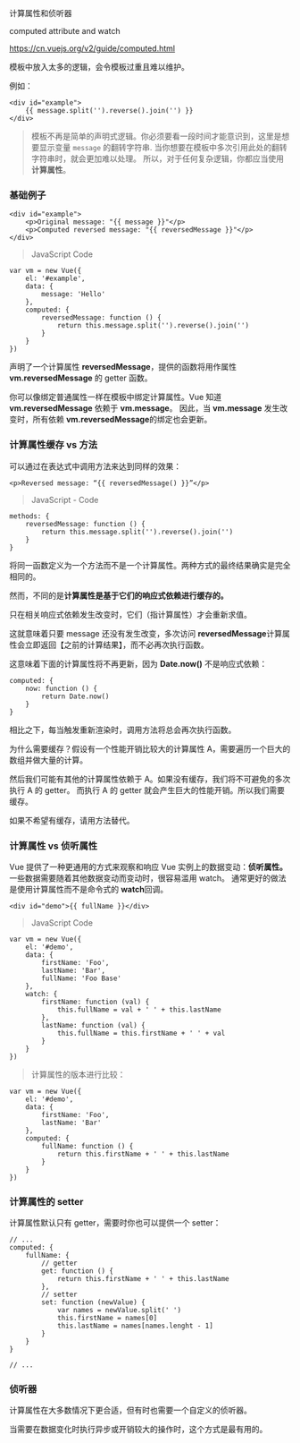 计算属性和侦听器

computed attribute and watch

https://cn.vuejs.org/v2/guide/computed.html


模板中放入太多的逻辑，会令模板过重且难以维护。

例如：

```
<div id="example">
	{{ message.split('').reverse().join('') }}
</div>
```

> 模板不再是简单的声明式逻辑。你必须要看一段时间才能意识到，这里是想要显示变量 `message` 的翻转字符串.
> 当你想要在模板中多次引用此处的翻转字符串时，就会更加难以处理。
> 所以，对于任何复杂逻辑，你都应当使用**计算属性**。


### 基础例子

```
<div id="example">
	<p>Original message: "{{ message }}"</p>
	<p>Computed reversed message: "{{ reversedMessage }}"</p>
</div>
```
> JavaScript Code

```
var vm = new Vue({
	el: '#example',
	data: {
		message: 'Hello'
	},
	computed: {
		reversedMessage: function () {
			return this.message.split('').reverse().join('')
		}
	}
})
```

声明了一个计算属性 **reversedMessage**，提供的函数将用作属性 **vm.reversedMessage** 的 getter 函数。

你可以像绑定普通属性一样在模板中绑定计算属性。Vue 知道 **vm.reversedMessage** 依赖于 **vm.message**。
因此，当 **vm.message** 发生改变时，所有依赖 **vm.reversedMessage**的绑定也会更新。


### 计算属性缓存 vs 方法

可以通过在表达式中调用方法来达到同样的效果：

```
<p>Reversed message: “{{ reversedMessage() }}”</p>
```

> JavaScript - Code

```
methods: {
	reversedMessage: function () {
		return this.message.split('').reverse().join('')
	}
}

```

将同一函数定义为一个方法而不是一个计算属性。两种方式的最终结果确实是完全相同的。

然而，不同的是**计算属性是基于它们的响应式依赖进行缓存的。**

只在相关响应式依赖发生改变时，它们（指计算属性）才会重新求值。

这就意味着只要 message 还没有发生改变，多次访问 **reversedMessage**计算属性会立即返回【之前的计算结果】，而不必再次执行函数。

这意味着下面的计算属性将不再更新，因为 **Date.now()** 不是响应式依赖：

```
computed: {
	now: function () {
		return Date.now()
	}
}

```

相比之下，每当触发重新渲染时，调用方法将总会再次执行函数。

为什么需要缓存？假设有一个性能开销比较大的计算属性 A，需要遍历一个巨大的数组并做大量的计算。

然后我们可能有其他的计算属性依赖于 A。如果没有缓存，我们将不可避免的多次执行 A 的 getter。
而执行 A 的 getter 就会产生巨大的性能开销。所以我们需要缓存。

如果不希望有缓存，请用方法替代。


### 计算属性 vs 侦听属性

Vue 提供了一种更通用的方式来观察和响应 Vue 实例上的数据变动：**侦听属性。**
一些数据需要随着其他数据变动而变动时，很容易滥用 watch。
通常更好的做法是使用计算属性而不是命令式的 **watch**回调。

```
<div id="demo">{{ fullName }}</div>
```
> JavaScript Code

```
var vm = new Vue({
	el: '#demo',
	data: {
		firstName: 'Foo',
		lastName: 'Bar',
		fullName: 'Foo Base'
	},
	watch: {
		firstName: function (val) {
			this.fullName = val + ' ' + this.lastName
		},
		lastName: function (val) {
			this.fullName = this.firstName + ' ' + val
		}
	}
})
```

> 计算属性的版本进行比较：

```
var vm = new Vue({
	el: '#demo',
	data: {
		firstName: 'Foo',
		lastName: 'Bar'
	},
	computed: {
		fullName: function () {
			return this.firstName + ' ' + this.lastName
		}
	}
})

```


### 计算属性的 setter

计算属性默认只有 getter，需要时你也可以提供一个 setter：

```
// ...
computed: {
	fullName: {
		// getter
		get: function () {
			return this.firstName + ' ' + this.lastName
		},
		// setter
		set: function (newValue) {
			var names = newValue.split(' ')
			this.firstName = names[0]
			this.lastName = names[names.lenght - 1]
		}
	}
}

// ...
```


### 侦听器

计算属性在大多数情况下更合适，但有时也需要一个自定义的侦听器。

当需要在数据变化时执行异步或开销较大的操作时，这个方式是最有用的。










